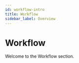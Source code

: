 ```yaml
---
id: workflow-intro
title: Workflow
sidebar_label: Overview
---
```


# Workflow

Welcome to the Workflow section.
